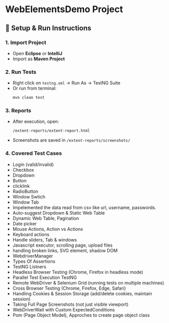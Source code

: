 # WebElementsDemo Project

## 🚀 Setup & Run Instructions

### 1. Import Project
- Open **Eclipse** or **IntelliJ**
- Import as **Maven Project**

### 2. Run Tests
- Right click on `testng.xml` → Run As → TestNG Suite
- Or run from terminal:
  ```sh
  mvn clean test
  ```

### 3. Reports
- After execution, open:
  ```
  /extent-reports/extent-report.html
  ```
- Screenshots are saved in `/extent-reports/screenshots/`

### 4. Covered Test Cases
- Login (valid/invalid)  
- Checkbox  
- Dropdown  
- Button  
- clicklink
- RadioButton  
- Window Swtich
- Window Tab
- Impelemented the data read from csv like url, username, passwords.
- Auto-suggest Dropdown & Static Web Table
- Dynamic Web Table, Pagination
- Date picker
- Mouse Actions, Action vs Actions
- Keyboard actions
- Handle sliders, Tab & windows
- Javascript executor, scrolling page, upload files 
- handling broken links, SVG element, shadow DOM
- WebdriverManager
- Types Of Assertions
- TestNG Listners
- Headless Browser Testing (Chrome, Firefox in headless mode)
- Parallel Test Execution TestNG 
- Remote WebDriver & Selenium Grid (running tests on multiple machines)
- Cross Browser Testing (Chrome, Firefox, Edge, Safari)
- Handling Cookies & Session Storage (add/delete cookies, maintain session)
- Taking Full Page Screenshots (not just visible viewport)
- WebDriverWait with Custom ExpectedConditions
- Pom (Page Object Model), Approches to create page object class
